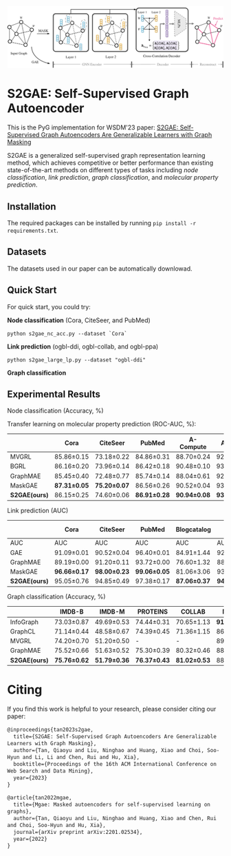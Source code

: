 <p>
	<img src="imgs/s2gae_figure_wsdm.pdf" width="1000">
	<br />

</p>

<h1> S2GAE: Self-Supervised Graph Autoencoder </h1>

This is the PyG implementation for WSDM'23 paper: [S2GAE: Self-Supervised Graph Autoencoders Are Generalizable Learners with Graph Masking](https://arxiv.org/pdf/2201.02534.pdf)

S2GAE is a generalized self-supervised graph representation learning method, which achieves competitive or better performance than existing state-of-the-art methods on different types of tasks including *node classification*, *link prediction*, *graph classification*, and *molecular property prediction*.

<h2>Installation</h2>

The required packages can be installed by running `pip install -r requirements.txt`.
<h2>Datasets</h2>
The datasets used in our paper can be automatically downlowad. 

<h2>Quick Start</h2>
For quick start, you could try:

**Node classification** (Cora, CiteSeer, and PubMed)

```
python s2gae_nc_acc.py --dataset `Cora`
```

**Link prediction** (ogbl-ddi, ogbl-collab, and ogbl-ppa)
```
python s2gae_large_lp.py --dataset "ogbl-ddi" 
```

**Graph classification**


<h2> Experimental Results</h2>

Node classification (Accuracy, %)

Transfer learning on molecular property prediction (ROC-AUC, %): 

|                    | Cora         | CiteSeer         | PubMed         | A-Compute      | A-Photo        | Coauthor-CS    | Coauthor-Physics| ogbn-arxiv     | ogbn-proteins|
| ------------------ | ------------ | ------------     | ------------   | ------------   | ------------   | ------------   | ------------    | ------------   | -------- |
| MVGRL              | 85.86±0.15     | 73.18±0.22     | 84.86±0.31     | 88.70±0.24     | 92.15±0.20     | 92.87±0.13     | 95.35±0.08      | 68.33±0.31     | -     |
| BGRL               | 86.16±0.20     | 73.96±0.14     | 86.42±0.18     | 90.48±0.10     | 93.22±0.15     | 93.35±0.06     | **96.16±0.09**  | 71.77±0.19     | _     |
| GraphMAE           | 85.45±0.40     | 72.48±0.77     | 85.74±0.14     | 88.04±0.61     | 92.73±0.17     | **93.47±0.04** | 96.13±0.03      | 71.86±0.00     | 60.99±0.21 |
| MaskGAE            | **87.31±0.05** | **75.20±0.07** | 86.56±0.26     | 90.52±0.04     | 93.33±0.14     | 92.31±0.05     | 95.79±0.02      | 70.99±0.12     | 61.23±0.19 |
| **S2GAE(ours)**    | 86.15±0.25     | 74.60±0.06     | **86.91±0.28** | **90.94±0.08** | **93.61±0.10** | 91.70±0.08     | 95.82±0.03      | **72.02±0.05** | **63.33±0.12**|


Link prediction (AUC)

|                    | Cora           | CiteSeer       | PubMed         | Blogcatalog    | Flickr         | Ogbl-ddi       | Ogbl-collab    | Ogbl-ppa       |
| ------------------ | -------------- | -------------- | -------------- | -------------- | -------------- | -------------- | -------------- | -------------- |
| AUC                |      AUC       |  AUC           |   AUC          |   AUC          |   AUC          |  Hits@20       |   Hits@50      | Hits@10        |
| GAE                | 91.09±0.01     | 90.52±0.04     | 96.40±0.01     | 84.91±1.44     | 92.50±0.40     | 37.07±5.07     | 44.75±1.07     | 2.52±0.47      | 
| GraphMAE           | 89.19±0.00     | 91.20±0.11     | 93.72±0.00     | 76.60±1.32     | 88.69±0.04     | -              | 22.79±1.62     | 0.18±0.28      |
| MaskGAE            | **96.66±0.17** | **98.00±0.23** | **99.06±0.05** | 81.06±3.06     | 93.60±0.14     | 16.25±1.60     | 32.47±0.59     | 0.23±0.04      |
| **S2GAE(ours)**    | 95.05±0.76     | 94.85±0.49     | 97.38±0.17     | **87.06±0.37** | **94.38±0.02** | **65.91±3.50** | **54.74±1.06** | **3.98±1.33**  |

Graph classification (Accuracy, %)

|                    | IMDB-B         | IMDB-M         | PROTEINS       | COLLAB         | MUTAG          | REDDIT-B       | NCI1           |
| ------------------ | -------------- | -------------- | -------------- | -------------- | -------------- | -------------- | -------------- |
| InfoGraph          | 73.03±0.87     | 49.69±0.53     | 74.44±0.31     | 70.65±1.13     | **91.20±1.30** | -              | 76.20±1.06     |
| GraphCL            | 71.14±0.44     | 48.58±0.67     | 74.39±0.45     | 71.36±1.15     | 86.80±1.34     | **89.53±0.84** | 77.87±0.41     |
| MVGRL              | 74.20±0.70     | 51.20±0.50     | -              | -              | 89.70±1.10     | 84.50±0.60     | -              |
| GraphMAE           | 75.52±0.66     | 51.63±0.52     | 75.30±0.39     | 80.32±0.46     | 88.19±1.26     | 88.01±0.19     | 80.40±0.30 |
| **S2GAE(ours)**    | **75.76±0.62** | **51.79±0.36** | **76.37±0.43** | **81.02±0.53** | 88.26±0.76     | 87.83±0.27     | **80.80±0.24** |


<h1>Citing</h1>

If you find this work is helpful to your research, please consider citing our paper:

```
@inproceedings{tan2023s2gae,
  title={S2GAE: Self-Supervised Graph Autoencoders Are Generalizable Learners with Graph Masking},
  author={Tan, Qiaoyu and Liu, Ninghao and Huang, Xiao and Choi, Soo-Hyun and Li, Li and Chen, Rui and Hu, Xia},
  booktitle={Proceedings of the 16th ACM International Conference on Web Search and Data Mining},
  year={2023}
}
```

```
@article{tan2022mgae,
  title={Mgae: Masked autoencoders for self-supervised learning on graphs},
  author={Tan, Qiaoyu and Liu, Ninghao and Huang, Xiao and Chen, Rui and Choi, Soo-Hyun and Hu, Xia},
  journal={arXiv preprint arXiv:2201.02534},
  year={2022}
}

```